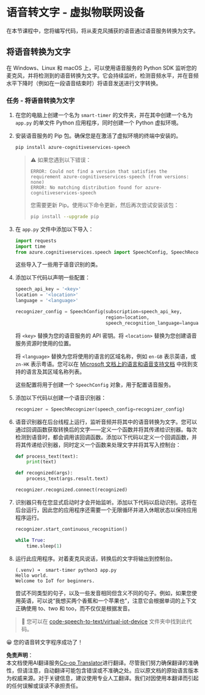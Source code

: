 <!--
CO_OP_TRANSLATOR_METADATA:
{
  "original_hash": "c0550b254b9ba2539baf1e6bb5fc05f8",
  "translation_date": "2025-08-25T00:23:19+00:00",
  "source_file": "6-consumer/lessons/1-speech-recognition/virtual-device-speech-to-text.md",
  "language_code": "zh"
}
-->
# 语音转文字 - 虚拟物联网设备

在本节课程中，您将编写代码，将从麦克风捕获的语音通过语音服务转换为文字。

## 将语音转换为文字

在 Windows、Linux 和 macOS 上，可以使用语音服务的 Python SDK 监听您的麦克风，并将检测到的语音转换为文字。它会持续监听，检测音频水平，并在音频水平下降时（例如在一段语音结束时）将语音发送进行文字转换。

### 任务 - 将语音转换为文字

1. 在您的电脑上创建一个名为 `smart-timer` 的文件夹，并在其中创建一个名为 `app.py` 的单文件 Python 应用程序，同时创建一个 Python 虚拟环境。

1. 安装语音服务的 Pip 包。确保您是在激活了虚拟环境的终端中安装的。

    ```sh
    pip install azure-cognitiveservices-speech
    ```

    > ⚠️ 如果您遇到以下错误：
    >
    > ```output
    > ERROR: Could not find a version that satisfies the requirement azure-cognitiveservices-speech (from versions: none)
    > ERROR: No matching distribution found for azure-cognitiveservices-speech
    > ```
    >
    > 您需要更新 Pip。使用以下命令更新，然后再次尝试安装该包：
    >
    > ```sh
    > pip install --upgrade pip
    > ```

1. 在 `app.py` 文件中添加以下导入：

    ```python
    import requests
    import time
    from azure.cognitiveservices.speech import SpeechConfig, SpeechRecognizer
    ```

    这些导入了一些用于语音识别的类。

1. 添加以下代码以声明一些配置：

    ```python
    speech_api_key = '<key>'
    location = '<location>'
    language = '<language>'

    recognizer_config = SpeechConfig(subscription=speech_api_key,
                                     region=location,
                                     speech_recognition_language=language)
    ```

    将 `<key>` 替换为您的语音服务的 API 密钥。将 `<location>` 替换为您创建语音服务资源时使用的位置。

    将 `<language>` 替换为您将使用的语言的区域名称，例如 `en-GB` 表示英语，或 `zn-HK` 表示粤语。您可以在 [Microsoft 文档上的语言和语音支持文档](https://docs.microsoft.com/azure/cognitive-services/speech-service/language-support?WT.mc_id=academic-17441-jabenn#speech-to-text) 中找到支持的语言及其区域名称列表。

    这些配置将用于创建一个 `SpeechConfig` 对象，用于配置语音服务。

1. 添加以下代码以创建一个语音识别器：

    ```python
    recognizer = SpeechRecognizer(speech_config=recognizer_config)
    ```

1. 语音识别器在后台线程上运行，监听音频并将其中的语音转换为文字。您可以通过回调函数获取转换后的文字——定义一个函数并将其传递给识别器。每次检测到语音时，都会调用该回调函数。添加以下代码以定义一个回调函数，并将其传递给识别器，同时定义一个函数来处理文字并将其写入控制台：

    ```python
    def process_text(text):
        print(text)

    def recognized(args):
        process_text(args.result.text)
    
    recognizer.recognized.connect(recognized)
    ```

1. 识别器只有在您显式启动时才会开始监听。添加以下代码以启动识别。这将在后台运行，因此您的应用程序还需要一个无限循环并进入休眠状态以保持应用程序运行。

    ```python
    recognizer.start_continuous_recognition()

    while True:
        time.sleep(1)
    ```

1. 运行此应用程序。对着麦克风说话，转换后的文字将输出到控制台。

    ```output
    (.venv) ➜  smart-timer python3 app.py
    Hello world.
    Welcome to IoT for beginners.
    ```

    尝试不同类型的句子，以及一些发音相同但含义不同的句子。例如，如果您使用英语，可以说“我想买两个香蕉和一个苹果也”，注意它会根据单词的上下文正确使用 to、two 和 too，而不仅仅是根据发音。

> 💁 您可以在 [code-speech-to-text/virtual-iot-device](../../../../../6-consumer/lessons/1-speech-recognition/code-speech-to-text/virtual-iot-device) 文件夹中找到此代码。

😀 您的语音转文字程序成功了！

**免责声明**：  
本文档使用AI翻译服务[Co-op Translator](https://github.com/Azure/co-op-translator)进行翻译。尽管我们努力确保翻译的准确性，但请注意，自动翻译可能包含错误或不准确之处。应以原文档的原始语言版本为权威来源。对于关键信息，建议使用专业人工翻译。我们对因使用本翻译而引起的任何误解或误读不承担责任。